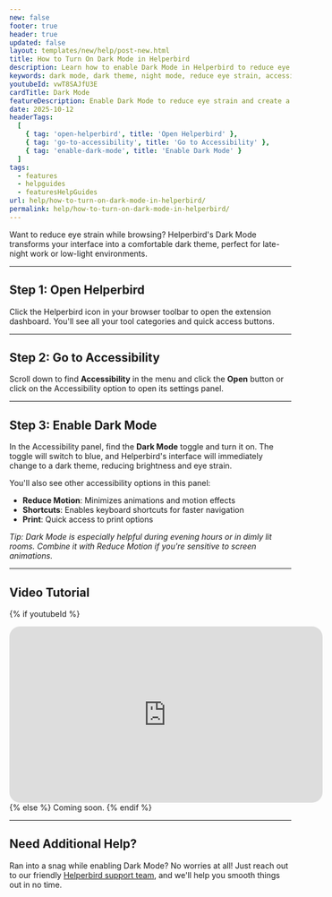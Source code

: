 ```yaml
---
new: false
footer: true
header: true
updated: false
layout: templates/new/help/post-new.html
title: How to Turn On Dark Mode in Helperbird
description: Learn how to enable Dark Mode in Helperbird to reduce eye strain and make your browsing experience more comfortable in low-light environments.
keywords: dark mode, dark theme, night mode, reduce eye strain, accessibility, Helperbird dark mode, browser dark mode, Chrome dark mode, eye comfort, accessibility features
youtubeId: vwT8SAJfU3E
cardTitle: Dark Mode
featureDescription: Enable Dark Mode to reduce eye strain and create a more comfortable browsing experience. Perfect for working in low-light environments or reducing screen brightness.
date: 2025-10-12
headerTags:
  [
    { tag: 'open-helperbird', title: 'Open Helperbird' },
    { tag: 'go-to-accessibility', title: 'Go to Accessibility' },
    { tag: 'enable-dark-mode', title: 'Enable Dark Mode' }
  ]
tags:
  - features
  - helpguides
  - featuresHelpGuides
url: help/how-to-turn-on-dark-mode-in-helperbird/
permalink: help/how-to-turn-on-dark-mode-in-helperbird/
---
```


Want to reduce eye strain while browsing? Helperbird's Dark Mode transforms your interface into a comfortable dark theme, perfect for late-night work or low-light environments.

---

## Step 1: Open Helperbird

Click the Helperbird icon in your browser toolbar to open the extension dashboard. You'll see all your tool categories and quick access buttons.


---

## Step 2: Go to Accessibility

Scroll down to find **Accessibility** in the menu and click the **Open** button or click on the Accessibility option to open its settings panel.


---

## Step 3: Enable Dark Mode

In the Accessibility panel, find the **Dark Mode** toggle and turn it on. The toggle will switch to blue, and Helperbird's interface will immediately change to a dark theme, reducing brightness and eye strain.

You'll also see other accessibility options in this panel:
- **Reduce Motion**: Minimizes animations and motion effects
- **Shortcuts**: Enables keyboard shortcuts for faster navigation
- **Print**: Quick access to print options



*Tip: Dark Mode is especially helpful during evening hours or in dimly lit rooms. Combine it with Reduce Motion if you're sensitive to screen animations.*

---

## Video Tutorial

{% if youtubeId %}
<iframe
  width="560"
  height="315"
  src="https://www.youtube.com/embed/{{youtubeId}}"
  title="YouTube video player"
  frameborder="0"
  allow="accelerometer; autoplay; clipboard-write; encrypted-media; gyroscope; picture-in-picture; web-share"
  allowfullscreen
  style="border-radius: 19px;"
></iframe>
{% else %}
Coming soon.
{% endif %}

---

## Need Additional Help?

Ran into a snag while enabling Dark Mode? No worries at all! Just reach out to our friendly [Helperbird support team](/support/), and we'll help you smooth things out in no time.